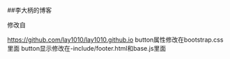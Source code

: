 ##李大柄的博客

修改自


https://github.com/lay1010/lay1010.github.io
button属性修改在bootstrap.css里面
button显示修改在-include/footer.html和base.js里面

